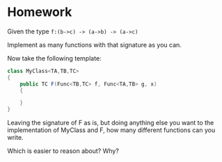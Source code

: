 Homework
=====

Given the type `f:(b->c) -> (a->b) -> (a->c)`

Implement as many functions with that signature as you can.

Now take the following template:


```csharp
class MyClass<TA,TB,TC>
{
    public TC F(Func<TB,TC> f, Func<TA,TB> g, x)
    {

    }
}
```

Leaving the signature of F as is, but doing anything else you want to the implementation of MyClass and F, how many different functions
can you write.

Which is easier to reason about? Why?

